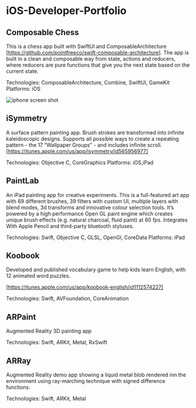 # iOS-Developer-Portfolio

## Composable Chess

This is a chess app built with SwiftUI and ComposableArchitecture [https://github.com/pointfreeco/swift-composable-architecture]. The app is built in a clean and composable way from state, actions and reducers, where reducers are pure functions that give you the next state based on the current state. 

Technologies: ComposableArchitecture, Combine, SwiftUI, GameKit
Platforms: iOS

![iphone screen shot](iPhone-ChessApp.png)

## iSymmetry
A surface pattern painting app. Brush strokes are transformed into infinite kaleidoscopic designs. Supports all  possible ways to create a  repeating pattern - the 17 “Wallpaper Groups" - and includes infinite scroll.
[https://itunes.apple.com/us/app/isymmetry/id565956977]

Technologies: Objective C, CoreGraphics
Platforms: iOS,iPad

## PaintLab
An iPad painting app for creative experiments. This is a full-featured art app with 69 different brushes, 39 filters with custom UI, multiple layers with blend modes, 3d transforms and innovative colour     selection tools. It’s powered by a high performance Open GL paint engine which creates unique brush effects (e.g. natural charcoal, fluid paint) at 60 fps. Integrates With Apple Pencil and third-party  bluetooth styluses.

Technologies: Swift, Objective C, GLSL,  OpenGl, CoreData
Platforms: iPad

## Koobook
Developed and published  vocabulary game to help kids learn English, with 12 animated word puzzles. 

[https://itunes.apple.com/us/app/koobook-english/id1112574227]

Technologies: Swift, AVFoundation, CoreAnimation

## ARPaint
Augmented Reality 3D painting app

Technologies: Swift, ARKit, Metal, RxSwift

## ARRay
Augmented Reality demo app showing a liquid metal blob rendered inn the environment using ray-marching technique with signed difference functions.
  
Technologies: Swift, ARKit, Metal

